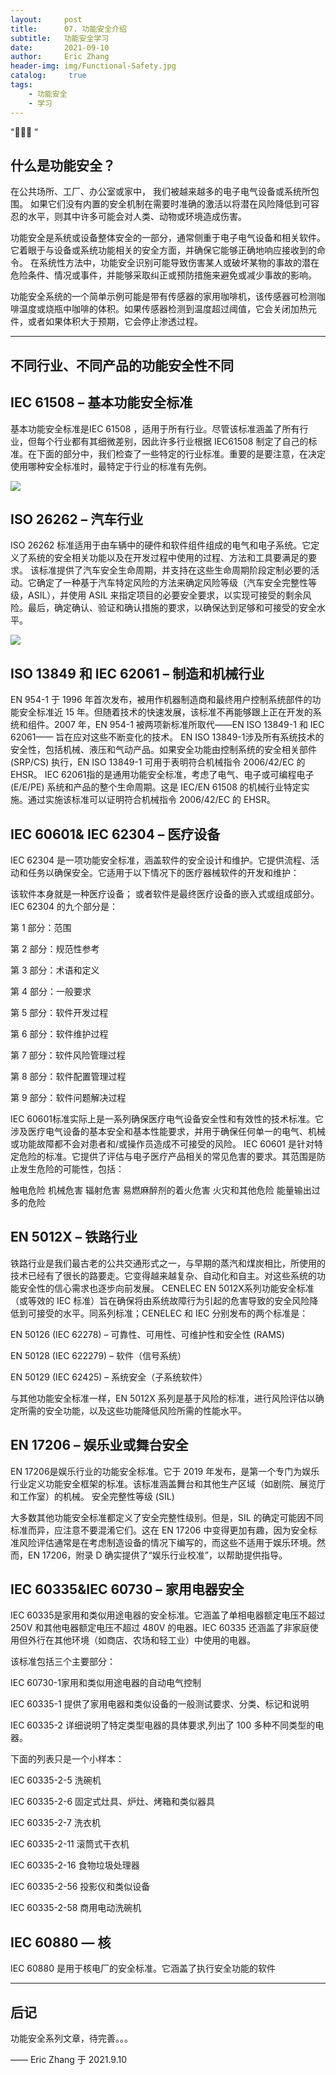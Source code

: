 ```yaml
---
layout:     post
title:      07. 功能安全介绍
subtitle:   功能安全学习
date:       2021-09-10
author:     Eric Zhang
header-img: img/Functional-Safety.jpg
catalog: 	 true
tags:
    - 功能安全
    - 学习
---
```

"🙉🙉🙉 ”


## 什么是功能安全？ 

在公共场所、工厂、办公室或家中， 我们被越来越多的电子电气设备或系统所包围。 如果它们没有内置的安全机制在需要时准确的激活以将潜在风险降低到可容忍的水平，则其中许多可能会对人类、动物或环境造成伤害。

功能安全是系统或设备整体安全的一部分，通常侧重于电子电气设备和相关软件。 它着眼于与设备或系统功能相关的安全方面，并确保它能够正确地响应接收到的命令。 在系统性方法中，功能安全识别可能导致伤害某人或破坏某物的事故的潜在危险条件、情况或事件，并能够采取纠正或预防措施来避免或减少事故的影响。

功能安全系统的一个简单示例可能是带有传感器的家用咖啡机，该传感器可检测咖啡温度或烧瓶中咖啡的体积。如果传感器检测到温度超过阈值，它会关闭加热元件，或者如果体积大于预期，它会停止渗透过程。

---


## 不同行业、不同产品的功能安全性不同
## IEC 61508 – 基本功能安全标准

基本功能安全标准是IEC 61508 ，适用于所有行业。尽管该标准涵盖了所有行业，但每个行业都有其细微差别，因此许多行业根据 IEC61508 制定了自己的标准。在下面的部分中，我们检查了一些特定的行业标准。重要的是要注意，在决定使用哪种安全标准时，最特定于行业的标准有先例。

![](/img/Functional-Safety3.jpg)

## ISO 26262 – 汽车行业
ISO 26262 标准适用于由车辆中的硬件和软件组件组成的电气和电子系统。它定义了系统的安全相关功能以及在开发过程中使用的过程、方法和工具要满足的要求。
该标准提供了汽车安全生命周期，并支持在这些生命周期阶段定制必要的活动。它确定了一种基于汽车特定风险的方法来确定风险等级（汽车安全完整性等级，ASIL），并使用 ASIL 来指定项目的必要安全要求，以实现可接受的剩余风险。最后，确定确认、验证和确认措施的要求，以确保达到足够和可接受的安全水平。

![](/img/Functional-Safety2.jpg)

## ISO 13849 和 IEC 62061 – 制造和机械行业
EN 954-1 于 1996 年首次发布，被用作机器制造商和最终用户控制系统部件的功能安全标准近 15 年。但随着技术的快速发展，该标准不再能够跟上正在开发的系统和组件。2007 年，EN 954-1 被两项新标准所取代——EN ISO 13849-1 和 IEC 62061—— 旨在应对这些不断变化的技术。
EN ISO 13849-1涉及所有系统技术的安全性，包括机械、液压和气动产品。如果安全功能由控制系统的安全相关部件 (SRP/CS) 执行，EN ISO 13849-1 可用于表明符合机械指令 2006/42/EC 的 EHSR。
IEC 62061指的是通用功能安全标准，考虑了电气、电子或可编程电子 (E/E/PE) 系统和产品的整个生命周期。这是 IEC/EN 61508 的机械行业特定实施。通过实施该标准可以证明符合机械指令 2006/42/EC 的 EHSR。



## IEC 60601& IEC 62304 – 医疗设备
IEC 62304 是一项功能安全标准，涵盖软件的安全设计和维护。它提供流程、活动和任务以确保安全。它适用于以下情况下的医疗器械软件的开发和维护：

该软件本身就是一种医疗设备；
或者软件是最终医疗设备的嵌入式或组成部分。
IEC 62304 的九个部分是：

第 1 部分：范围

第 2 部分：规范性参考

第 3 部分：术语和定义

第 4 部分：一般要求

第 5 部分：软件开发过程

第 6 部分：软件维护过程

第 7 部分：软件风险管理过程

第 8 部分：软件配置管理过程

第 9 部分：软件问题解决过程

IEC 60601标准实际上是一系列确保医疗电气设备安全性和有效性的技术标准。它涉及医疗电气设备的基本安全和基本性能要求，并用于确保任何单一的电气、机械或功能故障都不会对患者和/或操作员造成不可接受的风险。
IEC 60601 是针对特定危险的标准。它提供了评估与电子医疗产品相关的常见危害的要求。其范围是防止发生危险的可能性，包括：

触电危险
机械危害
辐射危害
易燃麻醉剂的着火危害
火灾和其他危险
能量输出过多的危险


## EN 5012X – 铁路行业
铁路行业是我们最古老的公共交通形式之一，与早期的蒸汽和煤炭相比，所使用的技术已经有了很长的路要走。它变得越来越复杂、自动化和自主。对这些系统的功能安全性的信心需求也逐步向前发展。
CENELEC EN 5012X系列功能安全标准（或等效的 IEC 标准）旨在确保将由系统故障行为引起的危害导致的安全风险降低到可接受的水平。同系列标准；CENELEC 和 IEC 分别发布的两个标准是：

EN 50126 (IEC 62278) – 可靠性、可用性、可维护性和安全性 (RAMS)

EN 50128 (IEC 622279) – 软件（信号系统）

EN 50129 (IEC 62425) – 系统安全（子系统软件）

与其他功能安全标准一样，EN 5012X 系列是基于风险的标准，进行风险评估以确定所需的安全功能，以及这些功能降低风险所需的性能水平。

## EN 17206 – 娱乐业或舞台安全
EN 17206是娱乐行业的功能安全标准。它于 2019 年发布，是第一个专门为娱乐行业定义功能安全框架的标准。该标准涵盖舞台和其他生产区域（如剧院、展览厅和工作室）的机械。
安全完整性等级 (SIL)

大多数其他功能安全标准都定义了安全完整性级别。但是，SIL 的确定可能因不同标准而异，应注意不要混淆它们。这在 EN 17206 中变得更加有趣，因为安全标准风险评估通常是在考虑制造设备的情况下编写的，而这些不适用于娱乐环境。然而，EN 17206，附录 D 确实提供了“娱乐行业校准”，以帮助提供指导。

## IEC 60335&IEC 60730 – 家用电器安全
IEC 60335是家用和类似用途电器的安全标准。它涵盖了单相电器额定电压不超过 250V 和其他电器额定电压不超过 480V 的电器。IEC 60335 还涵盖了非家庭使用但外行在其他环境（如商店、农场和轻工业）中使用的电器。

该标准包括三个主要部分：

IEC 60730-1家用和类似用途电器的自动电气控制

IEC 60335-1 提供了家用电器和类似设备的一般测试要求、分类、标记和说明

IEC 60335-2 详细说明了特定类型电器的具体要求,列出了 100 多种不同类型的电器。

下面的列表只是一个小样本：

IEC 60335-2-5 洗碗机

IEC 60335-2-6 固定式灶具、炉灶、烤箱和类似器具

IEC 60335-2-7 洗衣机

IEC 60335-2-11 滚筒式干衣机

IEC 60335-2-16 食物垃圾处理器

IEC 60335-2-56 投影仪和类似设备

IEC 60335-2-58 商用电动洗碗机

## IEC 60880 — 核
IEC 60880 是用于核电厂的安全标准。它涵盖了执行安全功能的软件

---


## 后记

功能安全系列文章，待完善。。。


—— Eric Zhang 于 2021.9.10
